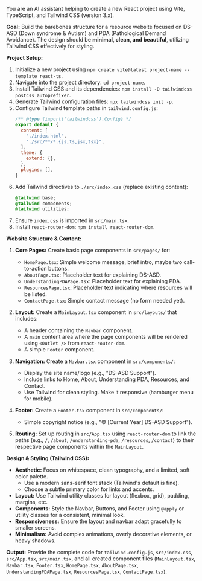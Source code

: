 You are an AI assistant helping to create a new React project using Vite, TypeScript, and Tailwind CSS (version 3.x).

**Goal:** Build the barebones structure for a resource website focused on DS-ASD (Down syndrome & Autism) and PDA (Pathological Demand Avoidance). The design should be **minimal, clean, and beautiful**, utilizing Tailwind CSS effectively for styling.

**Project Setup:**

1.  Initialize a new project using `npm create vite@latest project-name --template react-ts`.
2.  Navigate into the project directory: `cd project-name`.
3.  Install Tailwind CSS and its dependencies: `npm install -D tailwindcss postcss autoprefixer`.
4.  Generate Tailwind configuration files: `npx tailwindcss init -p`.
5.  Configure Tailwind template paths in `tailwind.config.js`:
    ```js
    /** @type {import('tailwindcss').Config} */
    export default {
      content: [
        "./index.html",
        "./src/**/*.{js,ts,jsx,tsx}",
      ],
      theme: {
        extend: {},
      },
      plugins: [],
    }
    ```
6.  Add Tailwind directives to `./src/index.css` (replace existing content):
    ```css
    @tailwind base;
    @tailwind components;
    @tailwind utilities;
    ```
7.  Ensure `index.css` is imported in `src/main.tsx`.
8.  Install `react-router-dom`: `npm install react-router-dom`.

**Website Structure & Content:**

1.  **Core Pages:** Create basic page components in `src/pages/` for:
    *   `HomePage.tsx`: Simple welcome message, brief intro, maybe two call-to-action buttons.
    *   `AboutPage.tsx`: Placeholder text for explaining DS-ASD.
    *   `UnderstandingPDAPage.tsx`: Placeholder text for explaining PDA.
    *   `ResourcesPage.tsx`: Placeholder text indicating where resources will be listed.
    *   `ContactPage.tsx`: Simple contact message (no form needed yet).

2.  **Layout:** Create a `MainLayout.tsx` component in `src/layouts/` that includes:
    *   A header containing the `Navbar` component.
    *   A `main` content area where the page components will be rendered using `<Outlet />` from `react-router-dom`.
    *   A simple `Footer` component.

3.  **Navigation:** Create a `Navbar.tsx` component in `src/components/`:
    *   Display the site name/logo (e.g., "DS-ASD Support").
    *   Include links to Home, About, Understanding PDA, Resources, and Contact.
    *   Use Tailwind for clean styling. Make it responsive (hamburger menu for mobile).

4.  **Footer:** Create a `Footer.tsx` component in `src/components/`:
    *   Simple copyright notice (e.g., "© [Current Year] DS-ASD Support").

5.  **Routing:** Set up routing in `src/App.tsx` using `react-router-dom` to link the paths (e.g., `/`, `/about`, `/understanding-pda`, `/resources`, `/contact`) to their respective page components within the `MainLayout`.

**Design & Styling (Tailwind CSS):**

*   **Aesthetic:** Focus on whitespace, clean typography, and a limited, soft color palette.
    *   Use a modern sans-serif font stack (Tailwind's default is fine).
    *   Choose a subtle primary color for links and accents.
*   **Layout:** Use Tailwind utility classes for layout (flexbox, grid), padding, margins, etc.
*   **Components:** Style the Navbar, Buttons, and Footer using `@apply` or utility classes for a consistent, minimal look.
*   **Responsiveness:** Ensure the layout and navbar adapt gracefully to smaller screens.
*   **Minimalism:** Avoid complex animations, overly decorative elements, or heavy shadows.

**Output:** Provide the complete code for `tailwind.config.js`, `src/index.css`, `src/App.tsx`, `src/main.tsx`, and all created component files (`MainLayout.tsx`, `Navbar.tsx`, `Footer.tsx`, `HomePage.tsx`, `AboutPage.tsx`, `UnderstandingPDAPage.tsx`, `ResourcesPage.tsx`, `ContactPage.tsx`). 